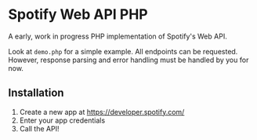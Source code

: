 # Spotify Web API PHP
A early, work in progress PHP implementation of Spotify's Web API.

Look at `demo.php` for a simple example. All endpoints can be requested. However, response parsing and error handling must be handled by you for now.

## Installation
1. Create a new app at https://developer.spotify.com/
2. Enter your app credentials
3. Call the API!
